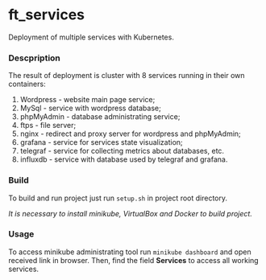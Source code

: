 # ft_services

Deployment of multiple services with Kubernetes.

### Descpription

The result of deployment is cluster with 8 services running in their own containers:
1) Wordpress - website main page service;
2) MySql - service with wordpress database;
3) phpMyAdmin - database administrating service;
4) ftps - file server;
5) nginx - redirect and proxy server for wordpress and phpMyAdmin;
6) grafana - service for services state visualization;
7) telegraf - service for collecting metrics about databases, etc.
8) influxdb - service with database used by telegraf and grafana.

### Build

To build and run project just run `setup.sh` in project root directory.

_It is necessary to install minikube, VirtualBox and Docker to build project._

### Usage

To access minikube administrating tool run `minikube dashboard` and open received link in browser. Then, find the field **Services** to access all working services.
